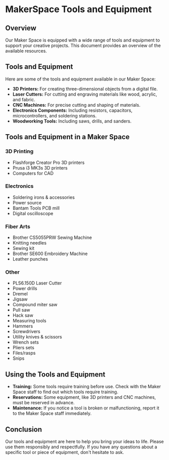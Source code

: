 # MakerSpace Tools and Equipment

## Overview

Our Maker Space is equipped with a wide range of tools and equipment to support your creative projects. This document provides an overview of the available resources.

## Tools and Equipment

Here are some of the tools and equipment available in our Maker Space:

- **3D Printers:** For creating three-dimensional objects from a digital file.
- **Laser Cutters:** For cutting and engraving materials like wood, acrylic, and fabric.
- **CNC Machines:** For precise cutting and shaping of materials.
- **Electronics Components:** Including resistors, capacitors, microcontrollers, and soldering stations.
- **Woodworking Tools:** Including saws, drills, and sanders.

## Tools and Equipment in a Maker Space

### 3D Printing
- Flashforge Creator Pro 3D printers
- Prusa i3 MK3s 3D printers
- Computers for CAD

### Electronics
- Soldering irons & accessories
- Power source
- Bantam Tools PCB mill
- Digital oscilloscope

### Fiber Arts
- Brother CS5055PRW Sewing Machine
- Knitting needles
- Sewing kit
- Brother SE600 Embroidery Machine
- Leather punches

### Other
- PLS6.150D Laser Cutter
- Power drills
- Dremel
- Jigsaw
- Compound miter saw
- Pull saw
- Hack saw
- Measuring tools
- Hammers
- Screwdrivers
- Utility knives & scissors
- Wrench sets
- Pliers sets
- Files/rasps
- Snips


## Using the Tools and Equipment

- **Training:** Some tools require training before use. Check with the Maker Space staff to find out which tools require training.
- **Reservations:** Some equipment, like 3D printers and CNC machines, must be reserved in advance.
- **Maintenance:** If you notice a tool is broken or malfunctioning, report it to the Maker Space staff immediately.

## Conclusion

Our tools and equipment are here to help you bring your ideas to life. Please use them responsibly and respectfully. If you have any questions about a specific tool or piece of equipment, don't hesitate to ask.

